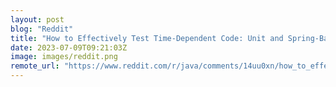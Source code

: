 ```yaml
---
layout: post
blog: "Reddit"
title: "How to Effectively Test Time-Dependent Code: Unit and Spring-Based Strategies"
date: 2023-07-09T09:21:03Z
image: images/reddit.png
remote_url: "https://www.reddit.com/r/java/comments/14uu0xn/how_to_effectively_test_timedependent_code_unit/"
---
```

